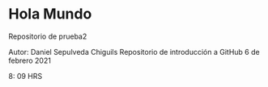 # Hola Mundo
Repositorio de prueba2

Autor: Daniel Sepulveda Chiguils
Repositorio de introducción a GitHub
6 de febrero 2021

8: 09 HRS
